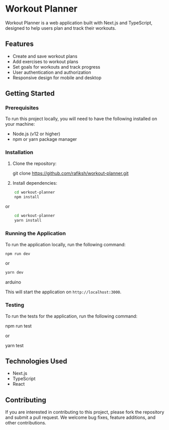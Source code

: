 # Workout Planner

Workout Planner is a web application built with Next.js and TypeScript, designed to help users plan and track their workouts.

## Features

- Create and save workout plans
- Add exercises to workout plans
- Set goals for workouts and track progress
- User authentication and authorization
- Responsive design for mobile and desktop

## Getting Started

### Prerequisites

To run this project locally, you will need to have the following installed on your machine:

- Node.js (v12 or higher)
- npm or yarn package manager

### Installation

1. Clone the repository:

    git clone <https://github.com/rafiksh/workout-planner.git>

2. Install dependencies:

```bash
    cd workout-planner
    npm install
```

or

```bash
    cd workout-planner
    yarn install
```

### Running the Application

To run the application locally, run the following command:

```bash
npm run dev
```

or

```bash
yarn dev
```

arduino

This will start the application on `http://localhost:3000`.

### Testing

To run the tests for the application, run the following command:

npm run test

or

yarn test

## Technologies Used

- Next.js
- TypeScript
- React

## Contributing

If you are interested in contributing to this project, please fork the repository and submit a pull request. We welcome bug fixes, feature additions, and other contributions.
